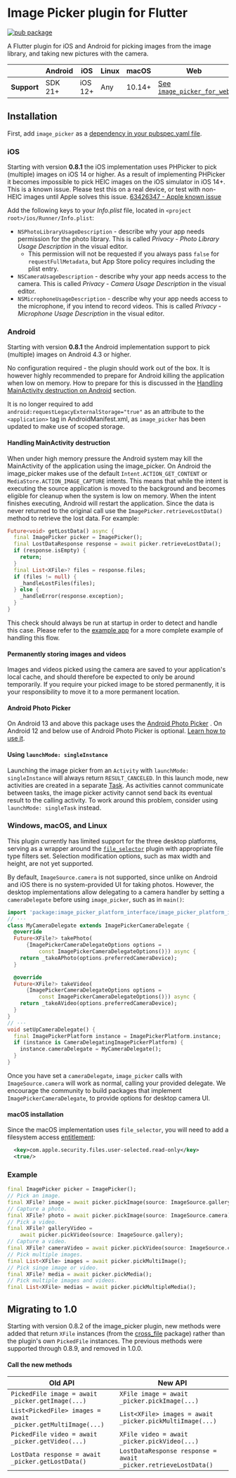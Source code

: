 # Image Picker plugin for Flutter
<?code-excerpt path-base="example/lib"?>

[![pub package](https://img.shields.io/pub/v/image_picker.svg)](https://pub.dev/packages/image_picker)

A Flutter plugin for iOS and Android for picking images from the image library,
and taking new pictures with the camera.

|             | Android | iOS     | Linux | macOS  | Web                             | Windows     |
|-------------|---------|---------|-------|--------|---------------------------------|-------------|
| **Support** | SDK 21+ | iOS 12+ | Any   | 10.14+ | [See `image_picker_for_web`](https://pub.dev/packages/image_picker_for_web#limitations-on-the-web-platform) | Windows 10+ |

## Installation

First, add `image_picker` as a
[dependency in your pubspec.yaml file](https://flutter.dev/docs/development/platform-integration/platform-channels).

### iOS

Starting with version **0.8.1** the iOS implementation uses PHPicker to pick
(multiple) images on iOS 14 or higher.
As a result of implementing PHPicker it becomes impossible to pick HEIC images
on the iOS simulator in iOS 14+. This is a known issue. Please test this on a
real device, or test with non-HEIC images until Apple solves this issue.
[63426347 - Apple known issue](https://www.google.com/search?q=63426347+apple&sxsrf=ALeKk01YnTMid5S0PYvhL8GbgXJ40ZS[…]t=gws-wiz&ved=0ahUKEwjKh8XH_5HwAhWL_rsIHUmHDN8Q4dUDCA8&uact=5)

Add the following keys to your _Info.plist_ file, located in
`<project root>/ios/Runner/Info.plist`:

* `NSPhotoLibraryUsageDescription` - describe why your app needs permission for
the photo library. This is called _Privacy - Photo Library Usage Description_ in
the visual editor.
  * This permission will not be requested if you always pass `false` for
  `requestFullMetadata`, but App Store policy requires including the plist
  entry.
* `NSCameraUsageDescription` - describe why your app needs access to the camera.
This is called _Privacy - Camera Usage Description_ in the visual editor.
* `NSMicrophoneUsageDescription` - describe why your app needs access to the
microphone, if you intend to record videos. This is called
_Privacy - Microphone Usage Description_ in the visual editor.

### Android

Starting with version **0.8.1** the Android implementation support to pick
(multiple) images on Android 4.3 or higher.

No configuration required - the plugin should work out of the box. It is however
highly recommended to prepare for Android killing the application when low on memory. How to prepare for this is discussed in the
[Handling MainActivity destruction on Android](#handling-mainactivity-destruction-on-android)
section.

It is no longer required to add `android:requestLegacyExternalStorage="true"` as
an attribute to the `<application>` tag in AndroidManifest.xml, as
`image_picker` has been updated to make use of scoped storage.

#### Handling MainActivity destruction

When under high memory pressure the Android system may kill the MainActivity of
the application using the image_picker. On Android the image_picker makes use
of the default `Intent.ACTION_GET_CONTENT` or `MediaStore.ACTION_IMAGE_CAPTURE`
intents. This means that while the intent is executing the source application
is moved to the background and becomes eligible for cleanup when the system is
low on memory. When the intent finishes executing, Android will restart the
application. Since the data is never returned to the original call use the
`ImagePicker.retrieveLostData()` method to retrieve the lost data. For example:

<?code-excerpt "readme_excerpts.dart (LostData)"?>
```dart
Future<void> getLostData() async {
  final ImagePicker picker = ImagePicker();
  final LostDataResponse response = await picker.retrieveLostData();
  if (response.isEmpty) {
    return;
  }
  final List<XFile>? files = response.files;
  if (files != null) {
    _handleLostFiles(files);
  } else {
    _handleError(response.exception);
  }
}
```

This check should always be run at startup in order to detect and handle this
case. Please refer to the
[example app](https://pub.dev/packages/image_picker/example) for a more complete
example of handling this flow.

#### Permanently storing images and videos

Images and videos picked using the camera are saved to your application's local
cache, and should therefore be expected to only be around temporarily.
If you require your picked image to be stored permanently, it is your
responsibility to move it to a more permanent location.

#### Android Photo Picker

On Android 13 and above this package uses the
[Android Photo Picker](https://developer.android.com/training/data-storage/shared/photopicker)
. On Android 12 and below use of Android Photo Picker is optional. 
[Learn how to use it](https://pub.dev/packages/image_picker_android).

#### Using `launchMode: singleInstance`

Launching the image picker from an `Activity` with `launchMode: singleInstance`
will always return `RESULT_CANCELED`.
In this launch mode, new activities are created in a separate [Task](https://developer.android.com/guide/components/activities/tasks-and-back-stack).
As activities cannot communicate between tasks, the image picker activity cannot
send back its eventual result to the calling activity.
To work around this problem, consider using `launchMode: singleTask` instead.

### Windows, macOS, and Linux

This plugin currently has limited support for the three desktop platforms,
serving as a wrapper around the [`file_selector`](https://pub.dev/packages/file_selector)
plugin with appropriate file type filters set. Selection modification options,
such as max width and height, are not yet supported.

By default, `ImageSource.camera` is not supported, since unlike on Android and
iOS there is no system-provided UI for taking photos. However, the desktop
implementations allow delegating to a camera handler by setting a
`cameraDelegate` before using `image_picker`, such as in `main()`:

<?code-excerpt "readme_excerpts.dart (CameraDelegate)"?>
```dart
import 'package:image_picker_platform_interface/image_picker_platform_interface.dart';
// ···
class MyCameraDelegate extends ImagePickerCameraDelegate {
  @override
  Future<XFile?> takePhoto(
      {ImagePickerCameraDelegateOptions options =
          const ImagePickerCameraDelegateOptions()}) async {
    return _takeAPhoto(options.preferredCameraDevice);
  }

  @override
  Future<XFile?> takeVideo(
      {ImagePickerCameraDelegateOptions options =
          const ImagePickerCameraDelegateOptions()}) async {
    return _takeAVideo(options.preferredCameraDevice);
  }
}
// ···
void setUpCameraDelegate() {
  final ImagePickerPlatform instance = ImagePickerPlatform.instance;
  if (instance is CameraDelegatingImagePickerPlatform) {
    instance.cameraDelegate = MyCameraDelegate();
  }
}
```

Once you have set a `cameraDelegate`, `image_picker` calls with
`ImageSource.camera` will work as normal, calling your provided delegate. We
encourage the community to build packages that implement
`ImagePickerCameraDelegate`, to provide options for desktop camera UI.

#### macOS installation

Since the macOS implementation uses `file_selector`, you will need to
add a filesystem access
[entitlement](https://docs.flutter.dev/platform-integration/macos/building#entitlements-and-the-app-sandbox):
```xml
  <key>com.apple.security.files.user-selected.read-only</key>
  <true/>
```

### Example

<?code-excerpt "readme_excerpts.dart (Pick)"?>
```dart
final ImagePicker picker = ImagePicker();
// Pick an image.
final XFile? image = await picker.pickImage(source: ImageSource.gallery);
// Capture a photo.
final XFile? photo = await picker.pickImage(source: ImageSource.camera);
// Pick a video.
final XFile? galleryVideo =
    await picker.pickVideo(source: ImageSource.gallery);
// Capture a video.
final XFile? cameraVideo = await picker.pickVideo(source: ImageSource.camera);
// Pick multiple images.
final List<XFile> images = await picker.pickMultiImage();
// Pick singe image or video.
final XFile? media = await picker.pickMedia();
// Pick multiple images and videos.
final List<XFile> medias = await picker.pickMultipleMedia();
```

## Migrating to 1.0

Starting with version 0.8.2 of the image_picker plugin, new methods were
added that return `XFile` instances (from the
[cross_file](https://pub.dev/packages/cross_file) package) rather than the
plugin's own `PickedFile` instances. The previous methods were supported through
0.8.9, and removed in 1.0.0.

#### Call the new methods

| Old API | New API |
|---------|---------|
| `PickedFile image = await _picker.getImage(...)` | `XFile image = await _picker.pickImage(...)` |
| `List<PickedFile> images = await _picker.getMultiImage(...)` | `List<XFile> images = await _picker.pickMultiImage(...)` |
| `PickedFile video = await _picker.getVideo(...)` | `XFile video = await _picker.pickVideo(...)` |
| `LostData response = await _picker.getLostData()` | `LostDataResponse response = await _picker.retrieveLostData()` |
